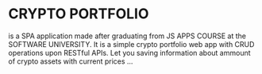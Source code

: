 # CRYPTO PORTFOLIO
is a SPA application made after graduating from JS APPS COURSE at the SOFTWARE UNIVERSITY. It is a simple crypto portfolio web app with CRUD operations upon RESTful APIs. Let you saving information about ammount of crypto assets with current prices ...
